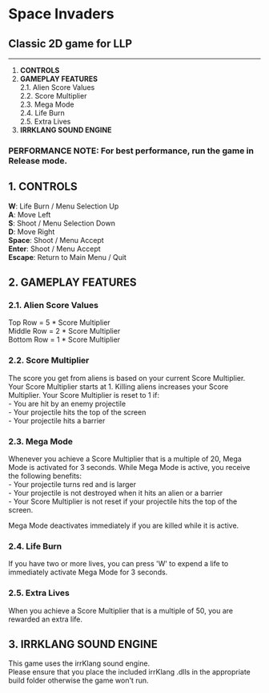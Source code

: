 # Space Invaders
## Classic 2D game for LLP
-------------------

1. **CONTROLS**
2. **GAMEPLAY FEATURES**  
    2.1. Alien Score Values  
    2.2. Score Multiplier  
    2.3. Mega Mode  
    2.4. Life Burn  
    2.5. Extra Lives  
3. **IRRKLANG SOUND ENGINE**

### PERFORMANCE NOTE: For best performance, run the game in Release mode.

## 1. CONTROLS
**W**: 		Life Burn / Menu Selection Up  
**A**: 		Move Left  
**S**: 		Shoot / Menu Selection Down  
**D**: 		Move Right  
**Space**:	Shoot / Menu Accept  
**Enter**:	Shoot / Menu Accept  
**Escape**:	Return to Main Menu / Quit   

## 2. GAMEPLAY FEATURES
### 2.1. Alien Score Values
Top Row 	= 5 * Score Multiplier  
Middle Row	= 2 * Score Multiplier  
Bottom Row	= 1 * Score Multiplier  

### 2.2. Score Multiplier
The score you get from aliens is based on your current Score Multiplier.
Your Score Multiplier starts at 1. Killing aliens increases your Score Multiplier.
Your Score Multiplier is reset to 1 if:  
	- You are hit by an enemy projectile  
	- Your projectile hits the top of the screen  
	- Your projectile hits a barrier  

### 2.3. Mega Mode
Whenever you achieve a Score Multiplier that is a multiple of 20, Mega Mode is activated for 3 seconds.
While Mega Mode is active, you receive the following benefits:  
	- Your projectile turns red and is larger  
	- Your projectile is not destroyed when it hits an alien or a barrier  
	- Your Score Multiplier is not reset if your projectile hits the top of the screen.  

Mega Mode deactivates immediately if you are killed while it is active.

### 2.4. Life Burn
If you have two or more lives, you can press 'W' to expend a life to immediately activate Mega Mode for 3 seconds.

### 2.5. Extra Lives
When you achieve a Score Multiplier that is a multiple of 50, you are rewarded an extra life.

## 3. IRRKLANG SOUND ENGINE
This game uses the irrKlang sound engine.  
Please ensure that you place the included irrKlang .dlls in the appropriate build folder otherwise the game won't run.